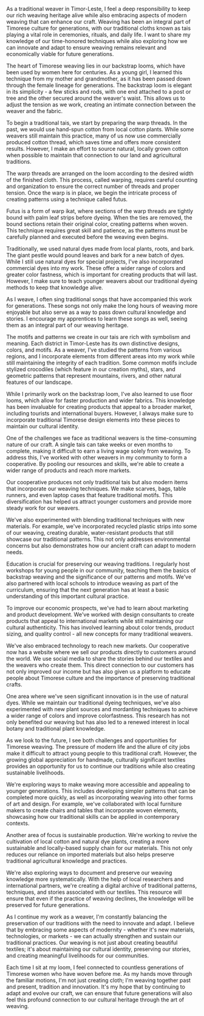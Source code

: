 As a traditional weaver in Timor-Leste, I feel a deep responsibility to keep our rich weaving heritage alive while also embracing aspects of modern weaving that can enhance our craft. Weaving has been an integral part of Timorese culture for generations, with our traditional cloths known as tais playing a vital role in ceremonies, rituals, and daily life. I want to share my knowledge of our time-honored techniques while also exploring how we can innovate and adapt to ensure weaving remains relevant and economically viable for future generations.

The heart of Timorese weaving lies in our backstrap looms, which have been used by women here for centuries. As a young girl, I learned this technique from my mother and grandmother, as it has been passed down through the female lineage for generations. The backstrap loom is elegant in its simplicity - a few sticks and rods, with one end attached to a post or tree and the other secured around the weaver's waist. This allows us to adjust the tension as we work, creating an intimate connection between the weaver and the fabric.

To begin a traditional tais, we start by preparing the warp threads. In the past, we would use hand-spun cotton from local cotton plants. While some weavers still maintain this practice, many of us now use commercially produced cotton thread, which saves time and offers more consistent results. However, I make an effort to source natural, locally grown cotton when possible to maintain that connection to our land and agricultural traditions.

The warp threads are arranged on the loom according to the desired width of the finished cloth. This process, called warping, requires careful counting and organization to ensure the correct number of threads and proper tension. Once the warp is in place, we begin the intricate process of creating patterns using a technique called futus.

Futus is a form of warp ikat, where sections of the warp threads are tightly bound with palm leaf strips before dyeing. When the ties are removed, the bound sections retain their original color, creating patterns when woven. This technique requires great skill and patience, as the patterns must be carefully planned and executed before the weaving even begins.

Traditionally, we used natural dyes made from local plants, roots, and bark. The giant pestle would pound leaves and bark for a new batch of dyes. While I still use natural dyes for special projects, I've also incorporated commercial dyes into my work. These offer a wider range of colors and greater color fastness, which is important for creating products that will last. However, I make sure to teach younger weavers about our traditional dyeing methods to keep that knowledge alive.

As I weave, I often sing traditional songs that have accompanied this work for generations. These songs not only make the long hours of weaving more enjoyable but also serve as a way to pass down cultural knowledge and stories. I encourage my apprentices to learn these songs as well, seeing them as an integral part of our weaving heritage.

The motifs and patterns we create in our tais are rich with symbolism and meaning. Each district in Timor-Leste has its own distinctive designs, colors, and motifs. As a weaver, I've studied the patterns from various regions, and I incorporate elements from different areas into my work while still maintaining the integrity of each tradition. Some common motifs include stylized crocodiles (which feature in our creation myths), stars, and geometric patterns that represent mountains, rivers, and other natural features of our landscape.

While I primarily work on the backstrap loom, I've also learned to use floor looms, which allow for faster production and wider fabrics. This knowledge has been invaluable for creating products that appeal to a broader market, including tourists and international buyers. However, I always make sure to incorporate traditional Timorese design elements into these pieces to maintain our cultural identity.

One of the challenges we face as traditional weavers is the time-consuming nature of our craft. A single tais can take weeks or even months to complete, making it difficult to earn a living wage solely from weaving. To address this, I've worked with other weavers in my community to form a cooperative. By pooling our resources and skills, we're able to create a wider range of products and reach more markets.

Our cooperative produces not only traditional tais but also modern items that incorporate our weaving techniques. We make scarves, bags, table runners, and even laptop cases that feature traditional motifs. This diversification has helped us attract younger customers and provide more steady work for our weavers.

We've also experimented with blending traditional techniques with new materials. For example, we've incorporated recycled plastic strips into some of our weaving, creating durable, water-resistant products that still showcase our traditional patterns. This not only addresses environmental concerns but also demonstrates how our ancient craft can adapt to modern needs.

Education is crucial for preserving our weaving traditions. I regularly host workshops for young people in our community, teaching them the basics of backstrap weaving and the significance of our patterns and motifs. We've also partnered with local schools to introduce weaving as part of the curriculum, ensuring that the next generation has at least a basic understanding of this important cultural practice.

To improve our economic prospects, we've had to learn about marketing and product development. We've worked with design consultants to create products that appeal to international markets while still maintaining our cultural authenticity. This has involved learning about color trends, product sizing, and quality control - all new concepts for many traditional weavers.

We've also embraced technology to reach new markets. Our cooperative now has a website where we sell our products directly to customers around the world. We use social media to share the stories behind our textiles and the weavers who create them. This direct connection to our customers has not only improved our income but has also given us a platform to educate people about Timorese culture and the importance of preserving traditional crafts.

One area where we've seen significant innovation is in the use of natural dyes. While we maintain our traditional dyeing techniques, we've also experimented with new plant sources and mordanting techniques to achieve a wider range of colors and improve colorfastness. This research has not only benefited our weaving but has also led to a renewed interest in local botany and traditional plant knowledge.

As we look to the future, I see both challenges and opportunities for Timorese weaving. The pressure of modern life and the allure of city jobs make it difficult to attract young people to this traditional craft. However, the growing global appreciation for handmade, culturally significant textiles provides an opportunity for us to continue our traditions while also creating sustainable livelihoods.

We're exploring ways to make weaving more accessible and appealing to younger generations. This includes developing simpler patterns that can be completed more quickly, as well as incorporating weaving into other forms of art and design. For example, we've collaborated with local furniture makers to create chairs and tables that incorporate woven elements, showcasing how our traditional skills can be applied in contemporary contexts.

Another area of focus is sustainable production. We're working to revive the cultivation of local cotton and natural dye plants, creating a more sustainable and locally-based supply chain for our materials. This not only reduces our reliance on imported materials but also helps preserve traditional agricultural knowledge and practices.

We're also exploring ways to document and preserve our weaving knowledge more systematically. With the help of local researchers and international partners, we're creating a digital archive of traditional patterns, techniques, and stories associated with our textiles. This resource will ensure that even if the practice of weaving declines, the knowledge will be preserved for future generations.

As I continue my work as a weaver, I'm constantly balancing the preservation of our traditions with the need to innovate and adapt. I believe that by embracing some aspects of modernity - whether it's new materials, technologies, or markets - we can actually strengthen and sustain our traditional practices. Our weaving is not just about creating beautiful textiles; it's about maintaining our cultural identity, preserving our stories, and creating meaningful livelihoods for our communities.

Each time I sit at my loom, I feel connected to countless generations of Timorese women who have woven before me. As my hands move through the familiar motions, I'm not just creating cloth; I'm weaving together past and present, tradition and innovation. It's my hope that by continuing to adapt and evolve our craft, we can ensure that future generations will also feel this profound connection to our cultural heritage through the art of weaving.